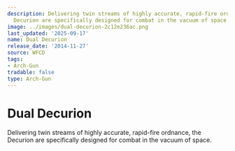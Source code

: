 ```yaml
---
description: Delivering twin streams of highly accurate, rapid-fire ordnance, the
  Decurion are specifically designed for combat in the vacuum of space.
image: ../images/dual-decurion-2c12e236ac.png
last_updated: '2025-09-17'
name: Dual Decurion
release_date: '2014-11-27'
source: WFCD
tags:
- Arch-Gun
tradable: false
type: Arch-Gun
---
```


# Dual Decurion

Delivering twin streams of highly accurate, rapid-fire ordnance, the Decurion are specifically designed for combat in the vacuum of space.

